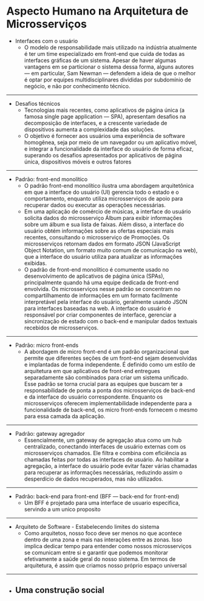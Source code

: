 # Aspecto Humano na Arquitetura de Microsserviços
- Interfaces com o usuário
    - O modelo de responsabilidade mais utilizado na indústria atualmente é ter um time especializado em front-end que cuida de todas as interfaces gráficas de um sistema. Apesar de haver algumas vantagens em se particionar o sistema dessa forma, alguns autores — em particular, Sam Newman — defendem a ideia de que o melhor é optar por equipes multidisciplinares divididas por subdomínio de negócio, e não por conhecimento técnico.
---
- Desafios técnicos
    -  Tecnologias mais recentes, como aplicativos de página única (a famosa single page application — SPA), apresentam desafios na decomposição de interfaces, e a crescente variedade de dispositivos aumenta a complexidade das soluções.
    - O objetivo é fornecer aos usuários uma experiência de software homogênea, seja por meio de um navegador ou um aplicativo móvel, e integrar a funcionalidade da interface do usuário de forma eficaz, superando os desafios apresentados por aplicativos de página única, dispositivos móveis e outros fatores
---
- Padrão: front-end monolítico
    - O padrão front-end monolítico ilustra uma abordagem arquitetônica em que a interface do usuário (UI) gerencia todo o estado e o comportamento, enquanto utiliza microsserviços de apoio para recuperar dados ou executar as operações necessárias.
    - Em uma aplicação de comércio de músicas, a interface do usuário solicita dados do microsserviço Álbum para exibir informações sobre um álbum e sua lista de faixas. Além disso, a interface do usuário obtém informações sobre as ofertas especiais mais recentes, consultando o microsserviço de Promoções. Os microsserviços retornam dados em formato JSON (JavaScript Object Notation, um formato muito comum de comunicação na web), que a interface do usuário utiliza para atualizar as informações exibidas.
    - O padrão de front-end monolítico é comumente usado no desenvolvimento de aplicativos de página única (SPAs), principalmente quando há uma equipe dedicada de front-end envolvida. Os microsserviços nesse padrão se concentram no compartilhamento de informações em um formato facilmente interpretável pela interface do usuário, geralmente usando JSON para interfaces baseadas na web. A interface do usuário é responsável por criar componentes de interface, gerenciar a sincronização de estado com o back-end e manipular dados textuais recebidos de microsserviços.
---
- Padrão: micro front-ends
    - A abordagem de micro front-end é um padrão organizacional que permite que diferentes seções de um front-end sejam desenvolvidas e implantadas de forma independente. É definido como um estilo de arquitetura em que aplicativos de front-end entregues separadamente são combinados para criar um sistema unificado. Esse padrão se torna crucial para as equipes que buscam ter a responsabilidade de ponta a ponta dos microsserviços de back-end e da interface do usuário correspondente. Enquanto os microsserviços oferecem implementabilidade independente para a funcionalidade de back-end, os micro front-ends fornecem o mesmo para essa camada da aplicação.
---
- Padrão: gateway agregador
    - Essencialmente, um gateway de agregação atua como um hub centralizado, conectando interfaces de usuário externas com os microsserviços chamados. Ele filtra e combina com eficiência as chamadas feitas por todas as interfaces de usuário. Ao habilitar a agregação, a interface do usuário pode evitar fazer várias chamadas para recuperar as informações necessárias, reduzindo assim o desperdício de dados recuperados, mas não utilizados.
---
- Padrão: back-end para front-end (BFF — back-end for front-end)
    - Um BFF é projetado para uma interface de usuario especifica, servindo a um unico proposito
---
- Arquiteto de Software - Estabelecendo limites do sistema
    - Como arquitetos, nosso foco deve ser menos no que acontece dentro de uma zona e mais nas interações entre as zonas. Isso implica dedicar tempo para entender como nossos microsserviços se comunicam entre si e garantir que podemos monitorar efetivamente a saúde geral do nosso sistema. Em termos de arquitetura, é assim que criamos nosso próprio espaço universal
---
- Uma construção social
    - 